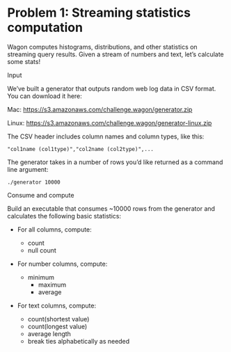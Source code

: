 

# Problem 1: Streaming statistics computation

Wagon computes histograms, distributions, and other statistics on streaming query results. Given a stream of numbers and text, let’s calculate some stats!

Input

We’ve built a generator that outputs random web log data in CSV format. You can download it here:

Mac: https://s3.amazonaws.com/challenge.wagon/generator.zip

Linux: https://s3.amazonaws.com/challenge.wagon/generator-linux.zip

The CSV header includes column names and column types, like this:

`"col1name (col1type)","col2name (col2type)",...`

The generator takes in a number of rows you’d like returned as a command line argument:

`./generator 10000`

Consume and compute

Build an executable that consumes ~10000 rows from the generator and calculates the following basic statistics:

* For all columns, compute:
	* count
	* null count

* For number columns, compute:
  - minimum
	- maximum
	- average

* For text columns, compute:
	* count(shortest value)
	* count(longest value)
	* average length
	* break ties alphabetically as needed

